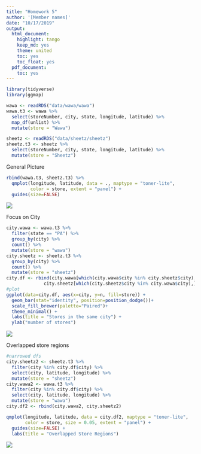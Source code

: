 ```yaml
---
title: "Homework 5"
author: '[Member names]'
date: "10/17/2019"
output: 
  html_document:
    highlight: tango
    keep_md: yes
    theme: united
    toc: yes
    toc_float: yes
  pdf_document:
    toc: yes
---
```


<style>
# Change TOC text hover colour
.list-group-item.active, .list-group-item.active:focus, .list-group-item.active:hover{
    color: white;
}
table {
  white-space: nowrap;
}
</style>





```r
library(tidyverse)
library(ggmap)
```



```r
wawa <- readRDS("data/wawa/wawa")
wawa.t3 <- wawa %>%
  select(storeNumber, city, state, longitude, latitude) %>%
  map_df(unlist) %>%
  mutate(store = "Wawa")

sheetz <- readRDS("data/sheetz/sheetz")
sheetz.t3 <- sheetz %>%
  select(storeNumber, city, state, longitude, latitude) %>%
  mutate(store = "Sheetz")
```


General Picture


```r
rbind(wawa.t3, sheetz.t3) %>%
  qmplot(longitude, latitude, data = ., maptype = "toner-lite",
         color = store, extent = "panel") + 
  guides(size=FALSE)
```

![](hw5_files/figure-html/unnamed-chunk-1-1.png)<!-- -->

Focus on City


```r
city.wawa <- wawa.t3 %>% 
  filter(state == "PA") %>% 
  group_by(city) %>% 
  count() %>% 
  mutate(store = "wawa")
city.sheetz <- sheetz.t3 %>%
  group_by(city) %>% 
  count() %>% 
  mutate(store = "sheetz")
city.df <- rbind(city.wawa[which(city.wawa$city %in% city.sheetz$city),],
              city.sheetz[which(city.sheetz$city %in% city.wawa$city),])
#plot
ggplot(data=city.df, aes(x=city, y=n, fill=store)) +
  geom_bar(stat="identity", position=position_dodge())+
  scale_fill_brewer(palette="Paired")+
  theme_minimal() +
  labs(title = "Stores in the same city") +
  ylab("number of stores")
```

![](hw5_files/figure-html/unnamed-chunk-2-1.png)<!-- -->

Overlapped store regions


```r
#narrowed dfs
city.sheetz2 <- sheetz.t3 %>% 
  filter(city %in% city.df$city) %>% 
  select(city, latitude, longitude) %>% 
  mutate(store = "sheetz")
city.wawa2 <- wawa.t3 %>% 
  filter(city %in% city.df$city) %>% 
  select(city, latitude, longitude) %>% 
  mutate(store = "wawa")
city.df2 <- rbind(city.wawa2, city.sheetz2)
```



```r
qmplot(longitude, latitude, data = city.df2, maptype = "toner-lite",
       color = store, size = 0.05, extent = "panel") + 
  guides(size=FALSE) +
  labs(title = "Overlapped Store Regions")
```

![](hw5_files/figure-html/unnamed-chunk-4-1.png)<!-- -->






